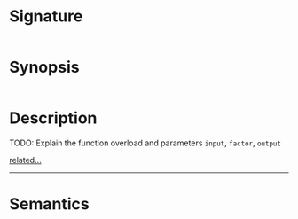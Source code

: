 # Signature
```vikid-signature
```

# Synopsis
```vikid-synopsis
```

# Description
TODO: Explain the function overload and parameters `input`, `factor`, `output`

[related...](https://en.wikipedia.org/wiki/Scaling_(geometry))

----
# Semantics